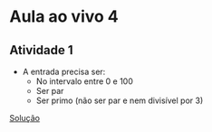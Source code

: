 # Aula ao vivo 4

## Atividade 1

- A entrada precisa ser:
  - No intervalo entre 0 e 100
  - Ser par
  - Ser primo (não ser par e nem divisível por 3)

[Solução]()
